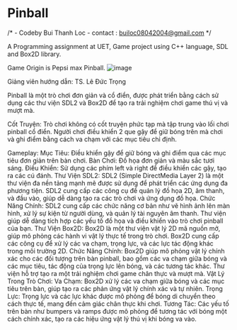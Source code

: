 # Pinball
/*	  - Codeby Bui Thanh Loc -
	contact : builoc08042004@gmail.com
*/

A Programming assignment at UET, Game project using C++ language, SDL and Box2D library.

Game Origin is Pepsi max Pinball.
![image](https://github.com/user-attachments/assets/b56d714d-f158-459a-80f6-5049245e4736)


Giảng viên hướng dẫn: TS. Lê Đức Trọng


Pinball là một trò chơi đơn giản và cổ điển, được phát triển bằng cách sử dụng các thư viện SDL2 và Box2D để tạo ra trải nghiệm chơi game thú vị và mượt mà.

Cốt Truyện:
Trò chơi không có cốt truyện phức tạp mà tập trung vào lối chơi pinball cổ điển. Người chơi điều khiển 2 que gậy để giữ bóng trên mà chơi và ghi điểm bằng cách va chạm với các mục tiêu chỉ định.

Gameplay:
Mục Tiêu: Điều khiển gậy để giữ bóng và ghi điểm qua các mục tiêu đơn giản trên bàn chơi.
Bàn Chơi: Đồ họa đơn giản và màu sắc tươi sáng.
Điều Khiển: Sử dụng các phím left và right để điều khiển các gậy, tạo ra các cú đánh.
Thư Viện SDL2:
SDL2 (Simple DirectMedia Layer 2) là một thư viện đa nền tảng mạnh mẽ được sử dụng để phát triển các ứng dụng đa phương tiện. SDL2 cung cấp các công cụ để quản lý đồ họa 2D, âm thanh, và đầu vào, giúp dễ dàng tạo ra các trò chơi và ứng dụng đồ họa.
Chức Năng Chính: SDL2 cung cấp các chức năng cơ bản như vẽ hình ảnh lên màn hình, xử lý sự kiện từ người dùng, và quản lý tài nguyên âm thanh. Thư viện giúp dễ dàng tích hợp các yếu tố đồ họa và điều khiển vào trò chơi pinball của bạn.
Thư Viện Box2D:
Box2D là một thư viện vật lý 2D mã nguồn mở, giúp mô phỏng các hành vi vật lý thực tế trong trò chơi. Box2D cung cấp các công cụ để xử lý các va chạm, trọng lực, và các lực tác động khác trong môi trường 2D.
Chức Năng Chính: Box2D giúp mô phỏng vật lý chính xác cho các đối tượng trên bàn pinball, bao gồm các va chạm giữa bóng và các mục tiêu, tác động của trọng lực lên bóng, và các tương tác khác. Thư viện hỗ trợ tạo ra một trải nghiệm chơi game chân thực và mượt mà.
Vật Lý Trong Trò Chơi:
Va Chạm: Box2D xử lý các va chạm giữa bóng và các mục tiêu trên bàn, giúp tạo ra các phản ứng vật lý chính xác và tự nhiên.
Trọng Lực: Trọng lực và các lực khác được mô phỏng để bóng di chuyển theo cách thực tế, mang đến cảm giác chân thực khi chơi.
Tương Tác: Các yếu tố trên bàn như bumpers và ramps được mô phỏng để tương tác với bóng một cách chính xác, tạo ra các hiệu ứng vật lý thú vị khi bóng va vào.

